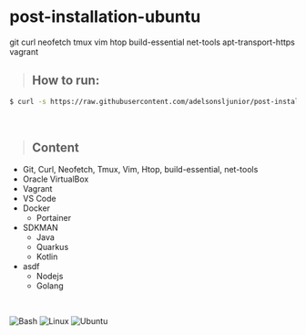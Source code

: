 # post-installation-ubuntu
git curl neofetch tmux vim htop build-essential net-tools apt-transport-https vagrant



> ## How to run:

~~~bash
$ curl -s https://raw.githubusercontent.com/adelsonsljunior/post-installation-ubuntu/main/script.sh | bash
~~~

<br>

> ## Content

+ Git, Curl, Neofetch, Tmux, Vim, Htop, build-essential, net-tools 
+ Oracle VirtualBox
+ Vagrant
+ VS Code
+ Docker 
    + Portainer
+ SDKMAN
    + Java
    + Quarkus
    + Kotlin
+ asdf
    + Nodejs
    + Golang


<br>

![Bash](https://img.shields.io/badge/Shell_Script-121011?style=for-the-badge&logo=gnu-bash&logoColor=white)
![Linux](https://img.shields.io/badge/Linux-FCC624?style=for-the-badge&logo=linux&logoColor=black)
![Ubuntu](https://img.shields.io/badge/Ubuntu-E95420?style=for-the-badge&logo=ubuntu&logoColor=white)
